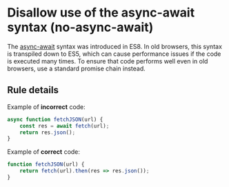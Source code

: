 # Disallow use of the async-await syntax (no-async-await)

The [async-await](https://developer.mozilla.org/en-US/docs/Web/JavaScript/Reference/Statements/async_function) syntax was introduced in ES8. In old browsers, this syntax is transpiled down to ES5, which can cause performance issues if the code is executed many times. To ensure that code performs well even in old browsers, use a standard promise chain instead.


## Rule details

Example of **incorrect** code:

```js
async function fetchJSON(url) {
    const res = await fetch(url);
    return res.json();
}
```

Example of **correct** code:

```js
function fetchJSON(url) {
    return fetch(url).then(res => res.json());
}
```
